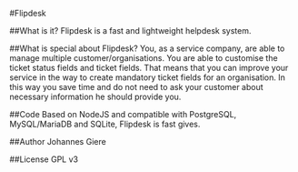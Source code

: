 #Flipdesk

##What is it?
  Flipdesk is a fast and lightweight helpdesk system.

##What is special about Flipdesk?
  You, as a service company, are able to manage multiple customer/organisations. You are able to customise the ticket status fields and ticket fields. That means that you can improve your service in the way to create mandatory ticket fields for an organisation. In this way you save time and do not need to ask your customer about necessary information he should provide you.

##Code
  Based on NodeJS and compatible with PostgreSQL, MySQL/MariaDB and SQLite, Flipdesk is fast gives.

##Author
  Johannes Giere

##License
  GPL v3

